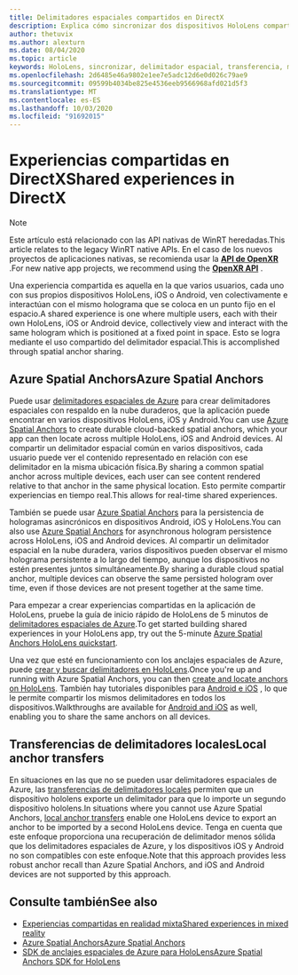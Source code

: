 ```yaml
---
title: Delimitadores espaciales compartidos en DirectX
description: Explica cómo sincronizar dos dispositivos HoloLens compartiendo los delimitadores espaciales.
author: thetuvix
ms.author: alexturn
ms.date: 08/04/2020
ms.topic: article
keywords: HoloLens, sincronizar, delimitador espacial, transferencia, multijugador, vista, escenario, tutorial, código de ejemplo, Azure, delimitadores espaciales de Azure, ASA
ms.openlocfilehash: 2d6485e46a9802e1ee7e5adc12d6e0d026c79ae9
ms.sourcegitcommit: 09599b4034be825e4536eeb9566968afd021d5f3
ms.translationtype: MT
ms.contentlocale: es-ES
ms.lasthandoff: 10/03/2020
ms.locfileid: "91692015"
---
```

# <a name="shared-experiences-in-directx"></a><span data-ttu-id="dfb81-104">Experiencias compartidas en DirectX</span><span class="sxs-lookup"><span data-stu-id="dfb81-104">Shared experiences in DirectX</span></span>

> [!NOTE]
> <span data-ttu-id="dfb81-105">Este artículo está relacionado con las API nativas de WinRT heredadas.</span><span class="sxs-lookup"><span data-stu-id="dfb81-105">This article relates to the legacy WinRT native APIs.</span></span>  <span data-ttu-id="dfb81-106">En el caso de los nuevos proyectos de aplicaciones nativas, se recomienda usar la **[API de OpenXR](../native/openxr-getting-started.md)** .</span><span class="sxs-lookup"><span data-stu-id="dfb81-106">For new native app projects, we recommend using the **[OpenXR API](../native/openxr-getting-started.md)** .</span></span>

<span data-ttu-id="dfb81-107">Una experiencia compartida es aquella en la que varios usuarios, cada uno con sus propios dispositivos HoloLens, iOS o Android, ven colectivamente e interactúan con el mismo holograma que se coloca en un punto fijo en el espacio.</span><span class="sxs-lookup"><span data-stu-id="dfb81-107">A shared experience is one where multiple users, each with their own HoloLens, iOS or Android device, collectively view and interact with the same hologram which is positioned at a fixed point in space.</span></span> <span data-ttu-id="dfb81-108">Esto se logra mediante el uso compartido del delimitador espacial.</span><span class="sxs-lookup"><span data-stu-id="dfb81-108">This is accomplished through spatial anchor sharing.</span></span>

## <a name="azure-spatial-anchors"></a><span data-ttu-id="dfb81-109">Azure Spatial Anchors</span><span class="sxs-lookup"><span data-stu-id="dfb81-109">Azure Spatial Anchors</span></span>

<span data-ttu-id="dfb81-110">Puede usar <a href="https://docs.microsoft.com/azure/spatial-anchors/overview" target="_blank">delimitadores espaciales de Azure</a> para crear delimitadores espaciales con respaldo en la nube duraderos, que la aplicación puede encontrar en varios dispositivos HoloLens, iOS y Android.</span><span class="sxs-lookup"><span data-stu-id="dfb81-110">You can use <a href="https://docs.microsoft.com/azure/spatial-anchors/overview" target="_blank">Azure Spatial Anchors</a> to create durable cloud-backed spatial anchors, which your app can then locate across multiple HoloLens, iOS and Android devices.</span></span>  <span data-ttu-id="dfb81-111">Al compartir un delimitador espacial común en varios dispositivos, cada usuario puede ver el contenido representado en relación con ese delimitador en la misma ubicación física.</span><span class="sxs-lookup"><span data-stu-id="dfb81-111">By sharing a common spatial anchor across multiple devices, each user can see content rendered relative to that anchor in the same physical location.</span></span>  <span data-ttu-id="dfb81-112">Esto permite compartir experiencias en tiempo real.</span><span class="sxs-lookup"><span data-stu-id="dfb81-112">This allows for real-time shared experiences.</span></span>

<span data-ttu-id="dfb81-113">También se puede usar <a href="https://docs.microsoft.com/azure/spatial-anchors/overview" target="_blank">Azure Spatial Anchors</a> para la persistencia de hologramas asincrónicos en dispositivos Android, iOS y HoloLens.</span><span class="sxs-lookup"><span data-stu-id="dfb81-113">You can also use <a href="https://docs.microsoft.com/azure/spatial-anchors/overview" target="_blank">Azure Spatial Anchors</a> for asynchronous hologram persistence across HoloLens, iOS and Android devices.</span></span>  <span data-ttu-id="dfb81-114">Al compartir un delimitador espacial en la nube duradera, varios dispositivos pueden observar el mismo holograma persistente a lo largo del tiempo, aunque los dispositivos no estén presentes juntos simultáneamente.</span><span class="sxs-lookup"><span data-stu-id="dfb81-114">By sharing a durable cloud spatial anchor, multiple devices can observe the same persisted hologram over time, even if those devices are not present together at the same time.</span></span>

<span data-ttu-id="dfb81-115">Para empezar a crear experiencias compartidas en la aplicación de HoloLens, pruebe la guía de inicio rápido de HoloLens de 5 minutos de <a href="https://docs.microsoft.com/azure/spatial-anchors/quickstarts/get-started-hololens" target="_blank">delimitadores espaciales de Azure</a>.</span><span class="sxs-lookup"><span data-stu-id="dfb81-115">To get started building shared experiences in your HoloLens app, try out the 5-minute <a href="https://docs.microsoft.com/azure/spatial-anchors/quickstarts/get-started-hololens" target="_blank">Azure Spatial Anchors HoloLens quickstart</a>.</span></span>

<span data-ttu-id="dfb81-116">Una vez que esté en funcionamiento con los anclajes espaciales de Azure, puede <a href="https://docs.microsoft.com/azure/spatial-anchors/concepts/create-locate-anchors-cpp-winrt" target="_blank">crear y buscar delimitadores en HoloLens</a>.</span><span class="sxs-lookup"><span data-stu-id="dfb81-116">Once you're up and running with Azure Spatial Anchors, you can then <a href="https://docs.microsoft.com/azure/spatial-anchors/concepts/create-locate-anchors-cpp-winrt" target="_blank">create and locate anchors on HoloLens</a>.</span></span>  <span data-ttu-id="dfb81-117">También hay tutoriales disponibles para <a href="https://docs.microsoft.com/azure/spatial-anchors/create-locate-anchors-overview" target="_blank">Android e iOS</a> , lo que le permite compartir los mismos delimitadores en todos los dispositivos.</span><span class="sxs-lookup"><span data-stu-id="dfb81-117">Walkthroughs are available for <a href="https://docs.microsoft.com/azure/spatial-anchors/create-locate-anchors-overview" target="_blank">Android and iOS</a> as well, enabling you to share the same anchors on all devices.</span></span>

## <a name="local-anchor-transfers"></a><span data-ttu-id="dfb81-118">Transferencias de delimitadores locales</span><span class="sxs-lookup"><span data-stu-id="dfb81-118">Local anchor transfers</span></span>

<span data-ttu-id="dfb81-119">En situaciones en las que no se pueden usar delimitadores espaciales de Azure, las [transferencias de delimitadores locales](../../out-of-scope/local-anchor-transfers-in-directx.md) permiten que un dispositivo hololens exporte un delimitador para que lo importe un segundo dispositivo hololens.</span><span class="sxs-lookup"><span data-stu-id="dfb81-119">In situations where you cannot use Azure Spatial Anchors, [local anchor transfers](../../out-of-scope/local-anchor-transfers-in-directx.md) enable one HoloLens device to export an anchor to be imported by a second HoloLens device.</span></span>  <span data-ttu-id="dfb81-120">Tenga en cuenta que este enfoque proporciona una recuperación de delimitador menos sólida que los delimitadores espaciales de Azure, y los dispositivos iOS y Android no son compatibles con este enfoque.</span><span class="sxs-lookup"><span data-stu-id="dfb81-120">Note that this approach provides less robust anchor recall than Azure Spatial Anchors, and iOS and Android devices are not supported by this approach.</span></span>

## <a name="see-also"></a><span data-ttu-id="dfb81-121">Consulte también</span><span class="sxs-lookup"><span data-stu-id="dfb81-121">See also</span></span>
* [<span data-ttu-id="dfb81-122">Experiencias compartidas en realidad mixta</span><span class="sxs-lookup"><span data-stu-id="dfb81-122">Shared experiences in mixed reality</span></span>](shared-experiences-in-mixed-reality.md)
* <span data-ttu-id="dfb81-123"><a href="https://docs.microsoft.com/azure/spatial-anchors" target="_blank">Azure Spatial Anchors</a></span><span class="sxs-lookup"><span data-stu-id="dfb81-123"><a href="https://docs.microsoft.com/azure/spatial-anchors" target="_blank">Azure Spatial Anchors</a></span></span>
* <span data-ttu-id="dfb81-124"><a href="https://docs.microsoft.com/cpp/api/spatial-anchors/winrt/" target="_blank">SDK de anclajes espaciales de Azure para HoloLens</a></span><span class="sxs-lookup"><span data-stu-id="dfb81-124"><a href="https://docs.microsoft.com/cpp/api/spatial-anchors/winrt/" target="_blank">Azure Spatial Anchors SDK for HoloLens</a></span></span>